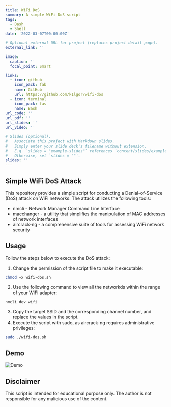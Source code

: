 ```yaml
---
title: WiFi DoS
summary: A simple WiFi DoS script
tags:
  - Bash
  - Shell
date: '2022-03-07T00:00:00Z'

# Optional external URL for project (replaces project detail page).
external_link: ''

image:
  caption: ''
  focal_point: Smart

links:
  - icon: github
    icon_pack: fab
    name: GitHub
    url: https://github.com/k1lgor/wifi-dos
  - icon: terminal
    icon_pack: fas
    name: Bash
url_code: ''
url_pdf: ''
url_slides: ''
url_video: ''

# Slides (optional).
#   Associate this project with Markdown slides.
#   Simply enter your slide deck's filename without extension.
#   E.g. `slides = "example-slides"` references `content/slides/example-slides.md`.
#   Otherwise, set `slides = ""`.
slides: ''
---
```


## Simple WiFi DoS Attack

This repository provides a simple script for conducting a Denial-of-Service (DoS) attack on WiFi networks. The attack utilizes the following tools:

- nmcli - Network Manager Command Line Interface
- macchanger - a utility that simplifies the manipulation of MAC addresses of network interfaces
- aircrack-ng - a comprehensive suite of tools for assessing WiFi network security

## Usage

Follow the steps below to execute the DoS attack:

1. Change the permission of the script file to make it executable:

```bash
chmod +x wifi-dos.sh
```

2. Use the following command to view all the networkds within the range of your WiFi adapter:

```bash
nmcli dev wifi
```

3. Copy the target SSID and the corresponding channel number, and replace the values in the script.
4. Execute the script with sudo, as aircrack-ng requires administrative privileges:

```bash
sudo ./wifi-dos.sh
```

## Demo

![Demo](./featured.gif)

## Disclaimer

This script is intended for educational purpose only.
The author is not responsible for any malicious use of the content.
